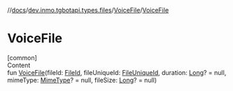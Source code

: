 //[docs](../../../index.md)/[dev.inmo.tgbotapi.types.files](../index.md)/[VoiceFile](index.md)/[VoiceFile](-voice-file.md)



# VoiceFile  
[common]  
Content  
fun [VoiceFile](-voice-file.md)(fileId: [FileId](../../dev.inmo.tgbotapi.requests.abstracts/-file-id/index.md), fileUniqueId: [FileUniqueId](../../dev.inmo.tgbotapi.types/index.md#%5Bdev.inmo.tgbotapi.types%2FFileUniqueId%2F%2F%2FPointingToDeclaration%2F%5D%2FClasslikes%2F625018081), duration: [Long](https://kotlinlang.org/api/latest/jvm/stdlib/kotlin/-long/index.html)? = null, mimeType: [MimeType](../../dev.inmo.tgbotapi.utils/-mime-type/index.md)? = null, fileSize: [Long](https://kotlinlang.org/api/latest/jvm/stdlib/kotlin/-long/index.html)? = null)  



